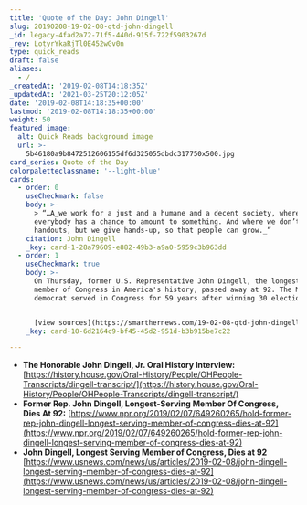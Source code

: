 ```yaml
---
title: 'Quote of the Day: John Dingell'
slug: 20190208-19-02-08-qtd-john-dingell
_id: legacy-4fad2a72-71f5-440d-915f-722f5903267d
_rev: LotyrYkaRjTl0E452wGv0n
type: quick_reads
draft: false
aliases:
  - /
_createdAt: '2019-02-08T14:18:35Z'
_updatedAt: '2021-03-25T20:12:05Z'
date: '2019-02-08T14:18:35+00:00'
lastmod: '2019-02-08T14:18:35+00:00'
weight: 50
featured_image:
  alt: Quick Reads background image
  url: >-
    5b46180a9b8472512606155df6d325055dbdc317750x500.jpg
card_series: Quote of the Day
colorpaletteclassname: '--light-blue'
cards:
  - order: 0
    useCheckmark: false
    body: >-
      > “…A_we work for a just and a humane and a decent society, where
      everybody has a chance to amount to something. And where we don’t give
      handouts, but we give hands-up, so that people can grow._“
    citation: John Dingell
    _key: card-1-28a79609-e882-49b3-a9a0-5959c3b963dd
  - order: 1
    useCheckmark: true
    body: >-
      On Thursday, former U.S. Representative John Dingell, the longest-serving
      member of Congress in America's history, passed away at 92. The Michigan
      democrat served in Congress for 59 years after winning 30 elections.


      [view sources](https://smarthernews.com/19-02-08-qtd-john-dingell/)
    _key: card-10-6d2164c9-bf45-45d2-951d-b3b915be7c22

---
```

* **The Honorable John Dingell, Jr. Oral History Interview:**  
[https://history.house.gov/Oral-History/People/OHPeople-Transcripts/dingell-transcript/](https://history.house.gov/Oral-History/People/OHPeople-Transcripts/dingell-transcript/)
* **Former Rep. John Dingell, Longest-Serving Member Of Congress, Dies At 92:** [https://www.npr.org/2019/02/07/649260265/hold-former-rep-john-dingell-longest-serving-member-of-congress-dies-at-92](https://www.npr.org/2019/02/07/649260265/hold-former-rep-john-dingell-longest-serving-member-of-congress-dies-at-92)
* **John Dingell, Longest Serving Member of Congress, Dies at 92**  
[https://www.usnews.com/news/us/articles/2019-02-08/john-dingell-longest-serving-member-of-congress-dies-at-92](https://www.usnews.com/news/us/articles/2019-02-08/john-dingell-longest-serving-member-of-congress-dies-at-92)